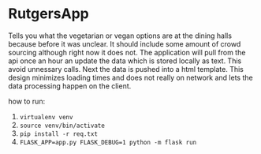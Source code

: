 # RutgersApp
Tells you what the vegetarian or vegan options are at the dining halls because before it was unclear.
It should include some amount of crowd sourcing although right now it does not.
The application will pull from the api once an hour an update the data which is stored locally as text. This avoid unnessary calls. Next the data is pushed into a html template. This design minimizes loading times and does not really on network and lets the data processing happen on the client.

how to run:
1. `virtualenv venv`
2. `source venv/bin/activate`
3. `pip install -r req.txt`
4. `FLASK_APP=app.py FLASK_DEBUG=1 python -m flask run`


